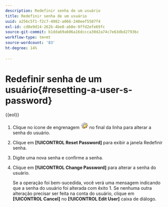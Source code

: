 ```yaml
---
description: Redefinir senha de um usuário
title: Redefinir senha de um usuário
uuid: a256c5f1-f2c7-4982-a066-248eef5587f4
exl-id: cd8e9d14-262b-4be8-ab0e-9ffd2efe69fc
source-git-commit: b1dda69a606a16dccca30d2a74c7e63dbd27936c
workflow-type: tm+mt
source-wordcount: '83'
ht-degree: 14%

---
```


# Redefinir senha de um usuário{#resetting-a-user-s-password}

{{eol}}

1. Clique no ícone de engrenagem ![](assets/edit_icon.png) no final da linha para alterar a senha do usuário.
1. Clique em **[!UICONTROL Reset Password]** para exibir a janela Redefinir senha.
1. Digite uma nova senha e confirme a senha.
1. Clique em **[!UICONTROL Change Password]** para alterar a senha do usuário.

   Se a operação foi bem-sucedida, você verá uma mensagem indicando que a senha do usuário foi alterada com êxito 1. Se nenhuma outra alteração precisar ser feita na conta do usuário, clique em **[!UICONTROL Cancel]** no **[!UICONTROL Edit User]** caixa de diálogo.
